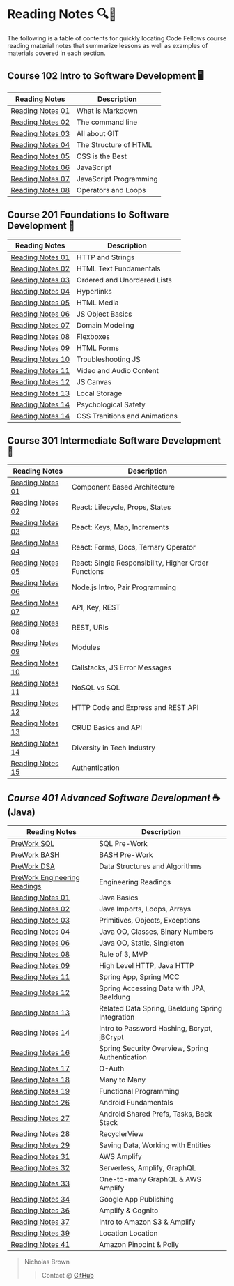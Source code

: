 # Reading Notes 🔍📝

The following is a table of contents for quickly locating Code Fellows course reading material notes that summarize lessons as well as examples of materials covered in each section.

## Course 102 Intro to Software Development 🖥️

| Reading Notes | Description |
| --- | --- |
| [Reading Notes 01](102/102_Reading_01.md) | What is Markdown |
| [Reading Notes 02](102/102_Reading_02.md) | The command line |
| [Reading Notes 03](102/102_Reading_03.md) | All about GIT |
| [Reading Notes 04](102/102_Reading_04.md) | The Structure of HTML |
| [Reading Notes 05](102/102_Reading_05.md) | CSS is the Best |
| [Reading Notes 06](102/102_Reading_06.md) | JavaScript |
| [Reading Notes 07](102/102_Reading_07.md) | JavaScript Programming |
| [Reading Notes 08](102/102_Reading_08.md) | Operators and Loops |

## Course 201 Foundations to Software Development 🌱

| Reading Notes | Description |
| --- | --- |
| [Reading Notes 01](201/201_Reading_01.md) | HTTP and Strings |
| [Reading Notes 02](201/201_Reading_02.md) | HTML Text Fundamentals |
| [Reading Notes 03](201/201_Reading_03.md) | Ordered and Unordered Lists |
| [Reading Notes 04](201/201_Reading_04.md) | Hyperlinks |
| [Reading Notes 05](201/201_Reading_05.md) | HTML Media |
| [Reading Notes 06](201/201_Reading_06.md) | JS Object Basics |
| [Reading Notes 07](201/201_Reading_07.md) | Domain Modeling |
| [Reading Notes 08](201/201_Reading_08.md) | Flexboxes |
| [Reading Notes 09](201/201_Reading_09.md) | HTML Forms |
| [Reading Notes 10](201/201_Reading_10.md) | Troubleshooting JS |
| [Reading Notes 11](201/201_Reading_11.md) | Video and Audio Content |
| [Reading Notes 12](201/201_Reading_12.md) | JS Canvas |
| [Reading Notes 13](201/201_Reading_13.md) | Local Storage |
| [Reading Notes 14](201/201_Reading_14_PsychologicalSafety.md) | Psychological Safety |
 [Reading Notes 14](201/201_Reading_14.md) | CSS Tranitions and Animations |

## Course 301 Intermediate Software Development 🚀

| Reading Notes | Description |
| --- | --- |
| [Reading Notes 01](301/301_Reading_01.md) | Component Based Architecture |
| [Reading Notes 02](301/301_Reading_02.md) | React: Lifecycle, Props, States |
| [Reading Notes 03](301/301_Reading_03.md) | React: Keys, Map, Increments |
| [Reading Notes 04](301/301_Reading_04.md) | React: Forms, Docs, Ternary Operator |
| [Reading Notes 05](301/301_Reading_05.md) | React: Single Responsibility, Higher Order Functions |
| [Reading Notes 06](301/301_Reading_06.md) | Node.js Intro, Pair Programming|
| [Reading Notes 07](301/301_Reading_07.md) | API, Key, REST |
| [Reading Notes 08](301/301_Reading_08.md) | REST, URIs |
| [Reading Notes 09](301/301_Reading_09.md) | Modules |
| [Reading Notes 10](301/301_Reading_10.md) | Callstacks, JS Error Messages |
| [Reading Notes 11](301/301_Reading_11.md) | NoSQL vs SQL |
| [Reading Notes 12](301/301_Reading_12.md) | HTTP Code and Express and REST API |
| [Reading Notes 13](301/301_Reading_13.md) | CRUD Basics and API |
| [Reading Notes 14](301/301_Reading_14.md) | Diversity in Tech Industry |
| [Reading Notes 15](301/301_Reading_15.md) | Authentication |

## *Course 401 Advanced Software Development* ☕ (Java)

| Reading Notes | Description | 
| --- | --- |
| [PreWork SQL](401/401_PreWork_SQL.md) | SQL Pre-Work |
| [PreWork BASH](401/401_PreWork_BASH.md) | BASH Pre-Work |
| [PreWork DSA](401/401_PreWork_DSA.md) | Data Structures and Algorithms |
| [PreWork Engineering Readings](401/401_PreWork_Engineering.md) | Engineering Readings |
| [Reading Notes 01](401/401_Reading_01.md) | Java Basics |
| [Reading Notes 02](401/401_Reading_02.md) | Java Imports, Loops, Arrays |
| [Reading Notes 03](401/401_Reading_03.md) | Primitives, Objects, Exceptions |
| [Reading Notes 04](401/401_Reading_04.md) | Java OO, Classes, Binary Numbers |
| [Reading Notes 06](401/401_Reading_06.md) | Java OO, Static, Singleton|
| [Reading Notes 08](401/401_Reading_08.md) | Rule of 3, MVP |
| [Reading Notes 09](401/401_Reading_09.md) | High Level HTTP, Java HTTP |
| [Reading Notes 11](401/401_Reading_11.md) | Spring App, Spring MCC   |
| [Reading Notes 12](401/401_Reading_12.md) | Spring Accessing Data with JPA, Baeldung |
| [Reading Notes 13](401/401_Reading_13.md) | Related Data Spring, Baeldung Spring Integration |
| [Reading Notes 14](401/401_Reading_14.md) | Intro to Password Hashing, Bcrypt, jBCrypt |
| [Reading Notes 16](401/401_Reading_16.md) | Spring Security Overview, Spring Authentication |
| [Reading Notes 17](401/401_Reading_17.md) | O-Auth |
| [Reading Notes 18](401/401_Reading_18.md) | Many to Many |
| [Reading Notes 19](401/401_Reading_19.md) | Functional Programming |
| [Reading Notes 26](401/401_Reading_26.md) | Android Fundamentals |
| [Reading Notes 27](401/401_Reading_27.md) | Android Shared Prefs, Tasks, Back Stack |
| [Reading Notes 28](401/401_Reading_28.md) | RecyclerView |
| [Reading Notes 29](401/401_Reading_29.md) | Saving Data, Working with Entities |
| [Reading Notes 31](401/401_Reading_31.md) | AWS Amplify |
| [Reading Notes 32](401/401_Reading_32.md) | Serverless, Amplify, GraphQL |
| [Reading Notes 33](401/401_Reading_33.md) | One-to-many GraphQL & AWS Amplify |
| [Reading Notes 34](401/401_Reading_34.md) | Google App Publishing |
| [Reading Notes 36](401/401_Reading_36.md) | Amplify & Cognito |
| [Reading Notes 37](401/401_Reading_37.md) | Intro to Amazon S3 & Amplify |
| [Reading Notes 39](401/401_Reading_39.md) | Location Location |
| [Reading Notes 41](401/401_Reading_41.md) | Amazon Pinpoint & Polly |

> Nicholas Brown
>> Contact @ [GitHub](https://github.com/NicholasBrown-01)